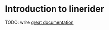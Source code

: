 # Introduction to linerider

TODO: write [great documentation](http://jacobian.org/writing/what-to-write/)
